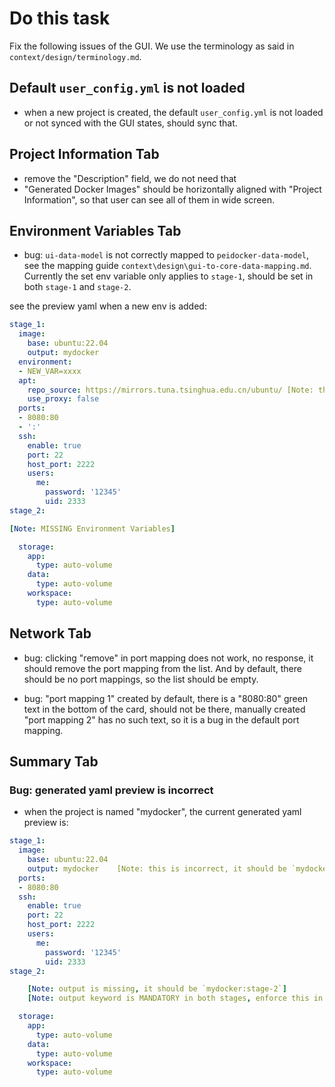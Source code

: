 # Do this task

Fix the following issues of the GUI. We use the terminology as said in `context/design/terminology.md`.

## Default `user_config.yml` is not loaded

- when a new project is created, the default `user_config.yml` is not loaded or not synced with the GUI states, should sync that.

## Project Information Tab

- remove the "Description" field, we do not need that
- "Generated Docker Images" should be horizontally aligned with "Project Information", so that user can see all of them in wide screen.

## Environment Variables Tab

- bug: `ui-data-model` is not correctly mapped to `peidocker-data-model`, see the mapping guide `context\design\gui-to-core-data-mapping.md`. Currently the set env variable only applies to `stage-1`, should be set in both `stage-1` and `stage-2`.

see the preview yaml when a new env is added:
```yaml
stage_1:
  image:
    base: ubuntu:22.04
    output: mydocker
  environment:
  - NEW_VAR=xxxx
  apt:
    repo_source: https://mirrors.tuna.tsinghua.edu.cn/ubuntu/ [Note: this is not correct, it should be `tuna`, see the "docs/" or the `user_config.yml` template]
    use_proxy: false
  ports:
  - 8080:80
  - ':'
  ssh:
    enable: true
    port: 22
    host_port: 2222
    users:
      me:
        password: '12345'
        uid: 2333
stage_2:

[Note: MISSING Environment Variables]

  storage:
    app:
      type: auto-volume
    data:
      type: auto-volume
    workspace:
      type: auto-volume
```

## Network Tab

- bug: clicking "remove" in port mapping does not work, no response, it should remove the port mapping from the list. And by default, there should be no port mappings, so the list should be empty.

- bug: "port mapping 1" created by default, there is a "8080:80" green text in the bottom of the card, should not be there, manually created "port mapping 2" has no such text, so it is a bug in the default port mapping.

## Summary Tab

### Bug: generated yaml preview is incorrect
- when the project is named "mydocker", the current generated yaml preview is:
  
```yaml
stage_1:
  image:
    base: ubuntu:22.04
    output: mydocker    [Note: this is incorrect, it should be `mydocker:stage-1`]
  ports:
  - 8080:80
  ssh:
    enable: true
    port: 22
    host_port: 2222
    users:
      me:
        password: '12345'
        uid: 2333
stage_2:

    [Note: output is missing, it should be `mydocker:stage-2`]
    [Note: output keyword is MANDATORY in both stages, enforce this in your data model validation (in adapter layer)]

  storage:
    app:
      type: auto-volume
    data:
      type: auto-volume
    workspace:
      type: auto-volume
```